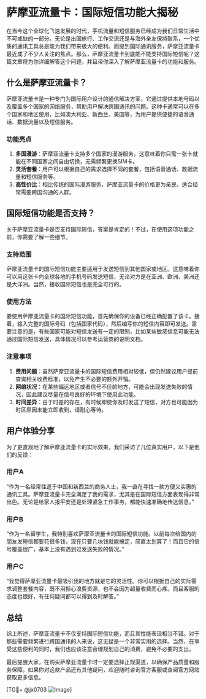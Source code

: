 # 萨摩亚流量卡：国际短信功能大揭秘

在当今这个全球化飞速发展的时代，手机流量和短信服务已经成为我们日常生活中不可或缺的一部分。无论是出国旅行、工作交流还是与海外亲友保持联系，一个优质的通讯工具总是能为我们带来极大的便利。而提到国际通讯服务，萨摩亚流量卡最近成了不少人关注的焦点。那么，萨摩亚流量卡到底能不能支持国际短信呢？这篇文章将为你详细解答这个问题，并且带你深入了解萨摩亚流量卡的功能和服务。

## 什么是萨摩亚流量卡？

萨摩亚流量卡是一种专门为国际用户设计的通信解决方案，它通过提供本地号码以及覆盖多个国家的网络服务，帮助用户解决跨国通讯的问题。这种卡通常可以在多个国家和地区使用，比如澳大利亚、新西兰、美国等，为用户提供便捷的语音通话、数据流量以及短信服务。

### 功能亮点

1. **多国漫游**：萨摩亚流量卡支持多个国家的漫游服务，这意味着你只需一张卡就能在不同国家之间自由切换，无需频繁更换SIM卡。
2. **灵活套餐**：用户可以根据自己的需求选择不同的套餐，包括语音通话、数据流量和短信服务等。
3. **高性价比**：相比传统的国际漫游服务，萨摩亚流量卡的价格更为亲民，适合经常需要跨国沟通的人群。

## 国际短信功能是否支持？

关于萨摩亚流量卡是否支持国际短信，答案是肯定的！不过，在使用这项功能之前，你需要了解一些细节。

### 支持范围

萨摩亚流量卡的国际短信功能主要适用于发送短信到其他国家或地区。这意味着你可以用这张卡向全球各地的手机号码发送短信，无论对方是在亚洲、欧洲、美洲还是大洋洲。当然，接收国际短信也是完全可行的。

### 使用方法

要使用萨摩亚流量卡的国际短信功能，首先确保你的设备已经正确配置了该卡。接着，输入完整的国际号码（包括国家代码），然后编写你的短信内容即可发送。需要注意的是，有些国家可能对短信发送有一定的限制，比如某些敏感信息可能无法通过国际短信发送，具体情况可以参考运营商的说明文档。

### 注意事项

1. **费用问题**：虽然萨摩亚流量卡的国际短信费用相对较低，但仍然建议用户提前查询相关收费标准，以免产生不必要的额外开销。
2. **网络状况**：在某些偏远地区或者信号不佳的地方，可能会出现发送失败的情况，因此建议尽量在信号良好的环境下使用此功能。
3. **时间差异**：由于时差的存在，有时候即使你及时发送了短信，对方也可能因为时区原因未能立即收到，请耐心等待。

## 用户体验分享

为了更直观地了解萨摩亚流量卡的实际效果，我们采访了几位真实用户，以下是他们的反馈：

### 用户A

“作为一名经常往返于中国和新西兰的商务人士，我一直在寻找一款方便又实惠的通讯工具。萨摩亚流量卡完全满足了我的需求，尤其是在国际短信方面表现得非常出色。无论是给家人报平安还是处理紧急工作事务，都能快速准确地传达信息。”

### 用户B

“作为一名留学生，我特别喜欢萨摩亚流量卡的国际短信功能。以前每次给国内的朋友发短信都要花很多钱，现在只要几块钱就能搞定，简直太划算了！而且它的信号覆盖很广，基本上没有遇到过发送失败的情况。”

### 用户C

“我觉得萨摩亚流量卡最吸引我的地方就是它的灵活性。你可以根据自己的实际需求调整套餐内容，既不用担心浪费资源，也不会因为超量收费而心疼。而且客服的态度也很好，有任何疑问都可以得到及时解答。”

## 总结

综上所述，萨摩亚流量卡不仅支持国际短信功能，而且其性能表现相当不错。对于那些需要频繁进行跨国通讯的人来说，这无疑是一个非常实用的选择。当然，在享受这些便利的同时，我们也应该注意合理规划自己的消费，避免不必要的支出。

最后提醒大家，在购买萨摩亚流量卡时一定要选择正规渠道，以确保产品质量和服务保障。如果你对这款产品还有其他疑问，欢迎随时咨询官方客服或查阅官方网站获取更多信息。

[TG💪+ @jx0703 ![Image](https://github.com/user-attachments/assets/dbca1d08-cadb-493c-b0ec-ad6f7a83f270)]